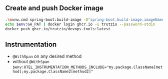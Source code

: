 ## Create and push Docker image

```sh
.\mvnw.cmd spring-boot:build-image -D"spring-boot.build-image.imageName=ghcr.io/trutzio/devops-tools"
echo $env:GH_PAT | docker login ghcr.io -u trutzio --password-stdin
docker push ghcr.io/trutzio/devops-tools:latest
```

## Instrumentation 

- `@WithSpan` on any desired method
- without `@WithSpan` `$env:OTEL_INSTRUMENTATION_METHODS_INCLUDE="my.package.ClassName[method];my.package.ClassName2[method2]"`